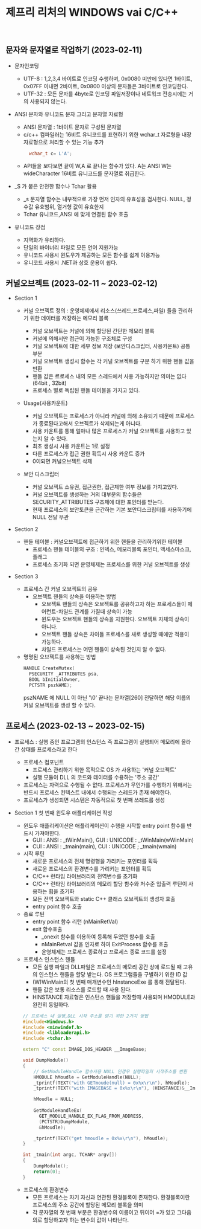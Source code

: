# 제프리 리처의 WINDOWS vai C/C++

</br>

## 문자와 문자열로 작업하기 (2023-02-11)

- 문자인코딩 
  - UTF-8 : 1,2,3,4 바이트로 인코딩 수행하며, 0x0080 미만에 있다면 1바이트, 0x07FF 이내면 2바이트, 0x0800 이상의 문자들은 3바이트로 인코딩한다.
  - UTF-32 : 모든 문자를 4byte로 인코딩 파일저장이나 네트워크 전송시에는 거의 사용되지 않는다.

- ANSI 문자와 유니코드 문자 그리고 문자열 자료형
  - ANSI 문자열 : 1바이트 문자로 구성된 문자열
  - c/c++ 컴파일러는 16비트 유니코드를 표현하기 위한 wchar_t 자료형을 내장 자료형으로 처리할 수 있는 기능 추가 
    ```C++
      wchar_t c= L'A';
    ```
  - API들을 보다보면 끝이 W,A 로 끝나는 함수가 있다. A는 ANSI W는 wideCharacter 16비트 유니코드를 문자열로 취급한다.

- _S 가 붙은 안전한 함수나 Tchar 활용
  - _s 문자열 함수는 내부적으로 가장 먼저 인자의 유효성을 검사한다. NULL, 정수값 유효범위, 열거형 값이 유효한지 
  - Tchar 유니코드,ANSI 에 맞게 연결된 함수 호출 
 
- 유니코드 장점
  - 지역화가 유리하다.
  - 단일의 바이너리 파일로 모든 언어 지원가능
  - 유니코드 사용시 윈도우가 제공하는 모든 함수를 쉽게 이용가능
  - 유니코드 사용시 .NET과 상호 운용이 쉽다.



## 커널오브젝트 (2023-02-11 ~ 2023-02-12)
  
  - Section 1 
    - 커널 오브젝트 정의 : 운영체제에서 리소스(쓰레드,프로세스,파일) 들을 관리하기 위한 데이터를 저장하는 메모리 블록 
      - 커널 오브젝트는 커널에 의해 할당된 간단한 메모리 블록
      - 커널에 의해서만 접근이 가능한 구조체로 구성 
      - 커널 오브젝트에 대한 세부 정보 저장 (보안디스크립터, 사용카운트) 공통 부분
      - 커널 오브젝트 생성시 함수는 각 커널 오브젝트를 구분 하기 위한 핸들 값을 반환
      - 핸들 값은 르로세스 내의 모든 스레드에서 사용 가능하지만 의미는 없다 (64bit , 32bit)
      - 프로세스 별로 독립된 핸들 테이블을 가지고 있다. 

    - Usage(사용카운트) 
      - 커널 오브젝트는 프로세스가 아니라 커널에 의해 소유되기 때문에 프로세스가 종료된다고해서 오브젝트가 삭제되는게 아니다.
      - 사용 카운트를 통해 얼마나 많은 프로세스가 커널 오브젝트를 사용하고 있는지 알 수 있다.
      - 최초 생성시 사용 카운트는 1로 설정 
      - 다른 프로세스가 접근 권한 획득시 사용 카운트 증가
      - 0이되면 커널오브젝트 삭제
    
    - 보안 디스크립터
      - 커널 오브젝트 소유권, 접근권한, 접근제한 여부 정보를 가지고있다.
      - 커널 오브젝트를 생성하는 거의 대부분의 함수들은 SECURITY_ATTRIBUTES 구조체에 대한 포인터를 받는다.
      - 현재 프로세스의 보안토큰을 근간하는 기본 보안디스크립터를 사용하기에 NULL 전달 무관 

  - Section 2 
    - 핸들 테이블 : 커널오브젝트에 접근하기 위한 핸들을 관리하기위한 테이블 
      - 프로세스 핸들 테이블의 구조 : 인덱스, 메모리블록 포인터, 액세스마스크, 플래그 
      - 프로세스 초기화 되면 운영체제는 프로세스를 위한 커널 오브젝트를 생성 
      
  - Section 3 
    - 프로세스 간 커널 오브젝트의 공유 
      - 오브젝트 핸들의 상속을 이용하는 방법 
        - 오브젝트 핸들의 상속은 오브젝트를 공유하고자 하는 프로세스들이 페어런트-차일드 관계를 가질때 상속이 가능
        - 윈도우는 오브젝트 핸들의 상속을 지원한다. 오브젝트 자체의 상속이 아니다.
        - 오브젝트 핸들 상속은 차이들 프로세스를 새로 생성할 때에만 적용이 가능하다.
        - 차일드 프로세스는 어떤 핸들이 상속된 것인지 알 수 없다.
    - 명명된 오브젝트를 사용하는 방법
      ```C++
      HANDLE CreateMutex(
        PSECURITY _ATTRIBUTES psa,
        BOOL bInitialOwner,
        PCTSTR pszNAME); 
       ```
       pszNAME 에 NULL 이 아닌 '\0' 끝나는 문자열[260] 전달하면 해당 이름의 커널 오브젝트를 생성 할 수 있다.
       
## 프로세스 (2023-02-13 ~ 2023-02-15)

- 프로세스 : 실행 중인 프로그램의 인스턴스 즉 프로그램이 실행되어 메모리에 올라간 상태를 프로세스라고 한다
  - 프로세스 컴포넌트
    - 프로세스 관리하기 위한 목적으로 OS 가 사용하는 '커널 오브젝트'
    - 실행 모듈이 DLL 의 코드와 데이터를 수용하는 '주소 공간'
  - 프로세스는 자력으로 수행될 수 없다. 프로세스가 무언가를 수행하기 위해서는 반드시 프로세스 컨텍스트 내에서 수행되는 스레드가 존재 해야한다.
  - 프로세스가 생성되면 시스템은 자동적으로 첫 번째 쓰레드를 생성

- Section 1 첫 번째 윈도우 애플리케이션 작성 
  - 윈도우 애플리케이션은 애플리케이션이 수행을 시작할 entry point 함수를 반드시 가져야한다. 
    - GUI : ANSI : _tWinMain(), GUI : UNICODE : _tWinMain(wWinMain)
    - CUI : ANSI : _tmain(main), CUI : UNICODE ; _tmain(wmain)
  - 시작 루틴 
    - 새로운 프로세스의 전체 명령행을 가리키는 포인터를 획득
    - 새로운 프로세스의 환경변수를 가리키는 포인터를 획득
    - C/C++ 런타임 라이브러리의 전역변수를 초기화
    - C/C++ 런타임 라이브러리의 메모리 할당 함수와 저수준 입출력 루틴이 사용하는 힙을 초기화
    - 모든 전역 오브젝트와 static C++ 클래스 오브젝트의 생성자 호출
    - entry point 함수 호출 
  - 종료 루틴
    - entry point 함수 리턴 (nMainRetVal) 
    - exit 함수호출
      - _onexit 함수를 이용하여 등록해 두었던 함수를 호출
      - nMainRetval 값을 인자로 하여 ExitProcess 함수를  호출 
      - 운영체제는 프로세스 종료하고 프로세스 종료 코드를 설정
  - 프로세스 인스턴스 핸들
    - 모든 실행 파일과 DLL파일은 프로세스의 메모리 공간 상에 로드될 때 고유의 인스턴스 핸들을 할당 받는다. OS 프로그램들을 구별하기 위한 ID 값
    - (W)WinMain의 첫 번째 매개변수인 hInstanceExe 를 통해 전달된다.
    - 핸들 값은 보통 리소스를 로드할 때 사용 된다.
    - HINSTANCE 자료형은 인스턴스 핸들을 저장할때 사용되며 HMODULE과 완전히 동일하다.
   ```C++
      // 프로세스 내 실행,DLL 시작 주소를 얻기 위한 2가지 방법 
      #include<Windows.h>
      #include <minwindef.h>
      #include <libloaderapi.h>
      #include <tchar.h>

      extern "C" const IMAGE_DOS_HEADER __ImageBase;

      void DumpModule()
      {
	      // GetModuleHandle 함수사용 NULL 인경우 실행파일의 시작주소를 반환 
	      HMODULE hMoudle = GetModuleHandle(NULL); 
	      _tprintf(TEXT("with GETmoude(null) = 0x%x\r\n"), hMoudle);
	      _tprintf(TEXT("with IMAGEBASE = 0x%x\r\n"), (HINSTANCE)&__ImageBase);

	      hMoudle = NULL;
            
	      GetModuleHandleEx(
		    GET_MODULE_HANDLE_EX_FLAG_FROM_ADDRESS,
		    (PCTSTR)DumpModule,
		    &hMoudle);

	      _tprintf(TEXT("get hmoudle = 0x%x\r\n"), hMoudle);
      }

      int _tmain(int argc, TCHAR* argv[])	
      {
	      DumpModule();
	      return(0);
      } 
   ```
    - 프로세스의 환경변수 
      - 모든 프로세스는 자기 자신과 연관된 환경블록이 존재한다. 환경블록이란 프로세스의 주소 공간에 할당된 메모리 블록을 의미
      - 각 문자열의 첫 번째 부분은 환경변수의 이름이고 뒤이어 =가 있고 그다음의로 할당하고자 하는 변수의 값이 나타난다.
